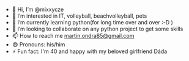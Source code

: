 - 👋 Hi, I’m @mixxycze
- 👀 I’m interested in IT, volleyball, beachvolleyball, pets
- 🌱 I’m currently learning python(for long time over and over :-D )
- 💞️ I’m looking to collaborate on any python project to get some skills
- 📫 How to reach me martin.ondra85@gmail.com
- 😄 Pronouns: his/him
- ⚡ Fun fact: I'm 40 and happy with my beloved girlfriend Dáda

<!---
mixxycze/mixxycze is a ✨ special ✨ repository because its `README.md` (this file) appears on your GitHub profile.
You can click the Preview link to take a look at your changes.
--->
